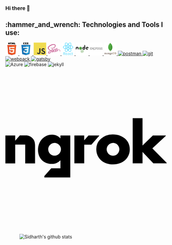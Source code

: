 ### Hi there 👋

<!--
**sid-r-singh/sid-r-singh** is a ✨ _special_ ✨ repository because its `README.md` (this file) appears on your GitHub profile.

Here are some ideas to get you started:

- 🔭 I’m currently working on ...
- 🌱 I’m currently learning ...
- 👯 I’m looking to collaborate on ...
- 🤔 I’m looking for help with ...
- 💬 Ask me about ...
- 📫 How to reach me: ...
- 😄 Pronouns: ...
- ⚡ Fun fact: ...
-->
 <!-- GitHub README Stats -->
 <!-- <img height="auto" align="left" src="https://github-readme-stats.vercel.app/api/top-langs/?username=sid-r-singh&layout=compact&langs_count=8&bg_color=90,7367f0,b780ec&title_color=fff&text_color=fff&icon_color=fff" />  -->
 <h2 align="left">:hammer_and_wrench: Technologies and Tools I use:</h2>
<p align="left">
    <a href="https://www.w3.org/html/" target="_blank"> <img src="https://raw.githubusercontent.com/devicons/devicon/master/icons/html5/html5-original-wordmark.svg" alt="html5" width="40" height="40"/> </a>
    <a href="https://www.w3schools.com/css/" target="_blank"> <img src="https://raw.githubusercontent.com/devicons/devicon/master/icons/css3/css3-original-wordmark.svg" alt="css3" width="40" height="40"/> </a>
    <a href="https://developer.mozilla.org/en-US/docs/Web/JavaScript" target="_blank"> <img src="https://raw.githubusercontent.com/devicons/devicon/master/icons/javascript/javascript-original.svg" alt="javascript" width="40" height="40"/> </a>
<a href="https://sass-lang.com" target="_blank"> <img src="https://raw.githubusercontent.com/devicons/devicon/master/icons/sass/sass-original.svg" alt="sass" width="40" height="40"/> </a>
<a href="https://reactjs.org/" target="_blank"> <img src="https://raw.githubusercontent.com/devicons/devicon/master/icons/react/react-original-wordmark.svg" alt="react" width="40" height="40"/> </a>
      <a href="https://nodejs.org" target="_blank"> <img src="https://raw.githubusercontent.com/devicons/devicon/master/icons/nodejs/nodejs-original-wordmark.svg" alt="nodejs" width="40" height="40"/> </a>
    <a href="https://expressjs.com" target="_blank"> <img src="https://raw.githubusercontent.com/devicons/devicon/master/icons/express/express-original-wordmark.svg" alt="express" width="40" height="40"/> </a>
    <a href="https://www.mongodb.com/" target="_blank"> <img src="https://raw.githubusercontent.com/devicons/devicon/master/icons/mongodb/mongodb-original-wordmark.svg" alt="mongodb" width="40" height="40"/> </a>
<a href="https://www.postman.com/" target="_blank"> <img src="https://www.vectorlogo.zone/logos/getpostman/getpostman-icon.svg" alt="postman" width="40" height="40"/> </a>
<a href="https://git-scm.com/" target="_blank"> <img src="https://www.vectorlogo.zone/logos/git-scm/git-scm-icon.svg" alt="git" width="40" height="40"/> </a>
<a href="https://webpack.js.org/" target="_blank"> <img src="https://www.vectorlogo.zone/logos/js_webpack/js_webpack-icon.svg" alt="webpack" width="40" height="40"/> </a>
<a href="https://www.gatsbyjs.com/" target="_blank"> <img src="https://www.vectorlogo.zone/logos/gatsbyjs/gatsbyjs-icon.svg" alt="gatsby" width="40" height="40"/> </a>
<br><img src="https://www.vectorlogo.zone/logos/azurefunctions/azurefunctions-icon.svg" alt="Azure" width="40" height="40"/>
 <img src="https://www.vectorlogo.zone/logos/firebase/firebase-icon.svg" alt="firebase" width="40" height="40"/>
 <img src="https://www.vectorlogo.zone/logos/jekyllrb/jekyllrb-icon.svg" alt="jekyll" width="40" height="40"/>
 <svg id="ngrok-svg" role="img" viewBox="0 0 24 24" xmlns="http://www.w3.org/2000/svg"><title>ngrok icon</title><path d="M18.951 7.598v6.713h1.463v-1.69l1.61 1.69H24v-.08l-2.123-2.153 2.002-1.846v-.07H21.95l-1.537 1.496v-4.06zm-2.93 2.41a2.626 2.626 0 00-1.787.635 2.049 2.049 0 00-.703 1.556c-.002.75.311 1.287.7 1.643.526.478 1.221.626 1.767.623.666 0 1.34-.195 1.805-.62.521-.483.713-1.029.713-1.607 0-.73-.31-1.247-.71-1.603-.553-.475-1.202-.628-1.785-.627zm-9.062.039c-1.188-.005-2.1.977-2.104 2.25-.004 1.296.908 2.108 2.032 2.096.664.002.983-.244 1.308-.541v1.193h-1.37l-1.03 1.158v.2H9.66v-6.24H8.195v.435c-.381-.408-.772-.542-1.236-.551zm-4.805.11l-.691.786v-.771H0v4.15h1.463v-2.799c.547.002 1.023-.002 1.49-.003v2.802h1.465v-2.595c-.004-.547-.1-.819-.307-1.061a1.431 1.431 0 00-.914-.51zm8.114.005v4.15h1.468l.002-2.779h1.065l1.164-1.314v-.057h-1.598l-.635.715v-.715zm-2.946 1.115c.504 0 .96.444.948.948a.956.956 0 01-.948.945c-.523 0-.931-.403-.947-.945-.002-.52.443-.94.947-.948zm8.703.001c.525 0 .94.434.944.95-.027.544-.42.95-.944.95s-.934-.417-.95-.95a.955.955 0 01.95-.95z"></path></svg>
    </p>
  <a href="https://gitstats.me/sid-r-singh">
    <img width="460" height="auto" align="right" alt="Sidharth's github stats" 
         src="https://github-readme-stats.vercel.app/api?username=sid-r-singh&show_icons=true&count_private=true&include_all_commits=true&bg_color=90,7367f0,b780ec&title_color=fff&text_color=fff&icon_color=fff" />

